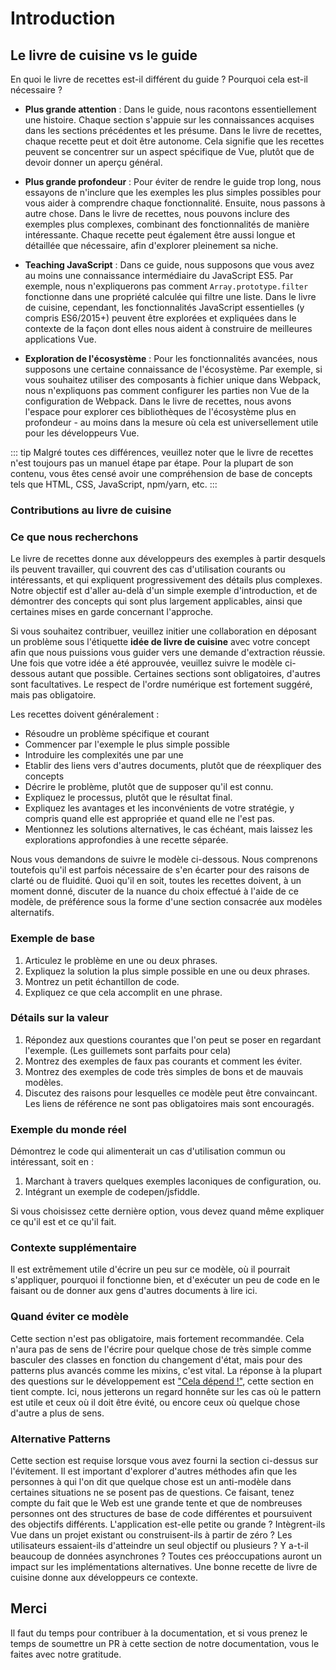 # Introduction

## Le livre de cuisine vs le guide

En quoi le livre de recettes est-il différent du guide ? Pourquoi cela est-il nécessaire ?

- **Plus grande attention** : Dans le guide, nous racontons essentiellement une histoire. Chaque section s'appuie sur les connaissances acquises dans les sections précédentes et les présume. Dans le livre de recettes, chaque recette peut et doit être autonome. Cela signifie que les recettes peuvent se concentrer sur un aspect spécifique de Vue, plutôt que de devoir donner un aperçu général.

- **Plus grande profondeur** : Pour éviter de rendre le guide trop long, nous essayons de n'inclure que les exemples les plus simples possibles pour vous aider à comprendre chaque fonctionnalité. Ensuite, nous passons à autre chose. Dans le livre de recettes, nous pouvons inclure des exemples plus complexes, combinant des fonctionnalités de manière intéressante. Chaque recette peut également être aussi longue et détaillée que nécessaire, afin d'explorer pleinement sa niche.

- **Teaching JavaScript** : Dans ce guide, nous supposons que vous avez au moins une connaissance intermédiaire du JavaScript ES5. Par exemple, nous n'expliquerons pas comment `Array.prototype.filter` fonctionne dans une propriété calculée qui filtre une liste. Dans le livre de cuisine, cependant, les fonctionnalités JavaScript essentielles (y compris ES6/2015+) peuvent être explorées et expliquées dans le contexte de la façon dont elles nous aident à construire de meilleures applications Vue.

- **Exploration de l'écosystème** : Pour les fonctionnalités avancées, nous supposons une certaine connaissance de l'écosystème. Par exemple, si vous souhaitez utiliser des composants à fichier unique dans Webpack, nous n'expliquons pas comment configurer les parties non Vue de la configuration de Webpack. Dans le livre de recettes, nous avons l'espace pour explorer ces bibliothèques de l'écosystème plus en profondeur - au moins dans la mesure où cela est universellement utile pour les développeurs Vue.

::: tip
Malgré toutes ces différences, veuillez noter que le livre de recettes n'est toujours pas un manuel étape par étape. Pour la plupart de son contenu, vous êtes censé avoir une compréhension de base de concepts tels que HTML, CSS, JavaScript, npm/yarn, etc.
:::

### Contributions au livre de cuisine

### Ce que nous recherchons

Le livre de recettes donne aux développeurs des exemples à partir desquels ils peuvent travailler, qui couvrent des cas d'utilisation courants ou intéressants, et qui expliquent progressivement des détails plus complexes. Notre objectif est d'aller au-delà d'un simple exemple d'introduction, et de démontrer des concepts qui sont plus largement applicables, ainsi que certaines mises en garde concernant l'approche.

Si vous souhaitez contribuer, veuillez initier une collaboration en déposant un problème sous l'étiquette **idée de livre de cuisine** avec votre concept afin que nous puissions vous guider vers une demande d'extraction réussie. Une fois que votre idée a été approuvée, veuillez suivre le modèle ci-dessous autant que possible. Certaines sections sont obligatoires, d'autres sont facultatives. Le respect de l'ordre numérique est fortement suggéré, mais pas obligatoire.

Les recettes doivent généralement :

- Résoudre un problème spécifique et courant
- Commencer par l'exemple le plus simple possible
- Introduire les complexités une par une
- Etablir des liens vers d'autres documents, plutôt que de réexpliquer des concepts
- Décrire le problème, plutôt que de supposer qu'il est connu.
- Expliquez le processus, plutôt que le résultat final.
- Expliquez les avantages et les inconvénients de votre stratégie, y compris quand elle est appropriée et quand elle ne l'est pas.
- Mentionnez les solutions alternatives, le cas échéant, mais laissez les explorations approfondies à une recette séparée.

Nous vous demandons de suivre le modèle ci-dessous. Nous comprenons toutefois qu'il est parfois nécessaire de s'en écarter pour des raisons de clarté ou de fluidité. Quoi qu'il en soit, toutes les recettes doivent, à un moment donné, discuter de la nuance du choix effectué à l'aide de ce modèle, de préférence sous la forme d'une section consacrée aux modèles alternatifs.

### Exemple de base <Badge text="required" type="error" />

1.  Articulez le problème en une ou deux phrases.
2.  Expliquez la solution la plus simple possible en une ou deux phrases.
3.  Montrez un petit échantillon de code.
4.  Expliquez ce que cela accomplit en une phrase.

### Détails sur la valeur <Badge text="required" type="error" />

1.  Répondez aux questions courantes que l'on peut se poser en regardant l'exemple. (Les guillemets sont parfaits pour cela)
2.  Montrez des exemples de faux pas courants et comment les éviter.
3.  Montrez des exemples de code très simples de bons et de mauvais modèles.
4.  Discutez des raisons pour lesquelles ce modèle peut être convaincant. Les liens de référence ne sont pas obligatoires mais sont encouragés.

### Exemple du monde réel <Badge text="required" type="error" />

Démontrez le code qui alimenterait un cas d'utilisation commun ou intéressant, soit en :

1.  Marchant à travers quelques exemples laconiques de configuration, ou.
2.  Intégrant un exemple de codepen/jsfiddle.

Si vous choisissez cette dernière option, vous devez quand même expliquer ce qu'il est et ce qu'il fait.

### Contexte supplémentaire <Badge text="optional" />

Il est extrêmement utile d'écrire un peu sur ce modèle, où il pourrait s'appliquer, pourquoi il fonctionne bien, et d'exécuter un peu de code en le faisant ou de donner aux gens d'autres documents à lire ici.

### Quand éviter ce modèle <Badge text="optional" />

Cette section n'est pas obligatoire, mais fortement recommandée. Cela n'aura pas de sens de l'écrire pour quelque chose de très simple comme basculer des classes en fonction du changement d'état, mais pour des patterns plus avancés comme les mixins, c'est vital. La réponse à la plupart des questions sur le développement est ["Cela dépend !"](https://codepen.io/rachsmith/pen/YweZbG), cette section en tient compte. Ici, nous jetterons un regard honnête sur les cas où le pattern est utile et ceux où il doit être évité, ou encore ceux où quelque chose d'autre a plus de sens.

### Alternative Patterns <Badge text="required with avoidance section" type="warning" />

Cette section est requise lorsque vous avez fourni la section ci-dessus sur l'évitement. Il est important d'explorer d'autres méthodes afin que les personnes à qui l'on dit que quelque chose est un anti-modèle dans certaines situations ne se posent pas de questions. Ce faisant, tenez compte du fait que le Web est une grande tente et que de nombreuses personnes ont des structures de base de code différentes et poursuivent des objectifs différents. L'application est-elle petite ou grande ? Intègrent-ils Vue dans un projet existant ou construisent-ils à partir de zéro ? Les utilisateurs essaient-ils d'atteindre un seul objectif ou plusieurs ? Y a-t-il beaucoup de données asynchrones ? Toutes ces préoccupations auront un impact sur les implémentations alternatives. Une bonne recette de livre de cuisine donne aux développeurs ce contexte.

## Merci

Il faut du temps pour contribuer à la documentation, et si vous prenez le temps de soumettre un PR à cette section de notre documentation, vous le faites avec notre gratitude.
